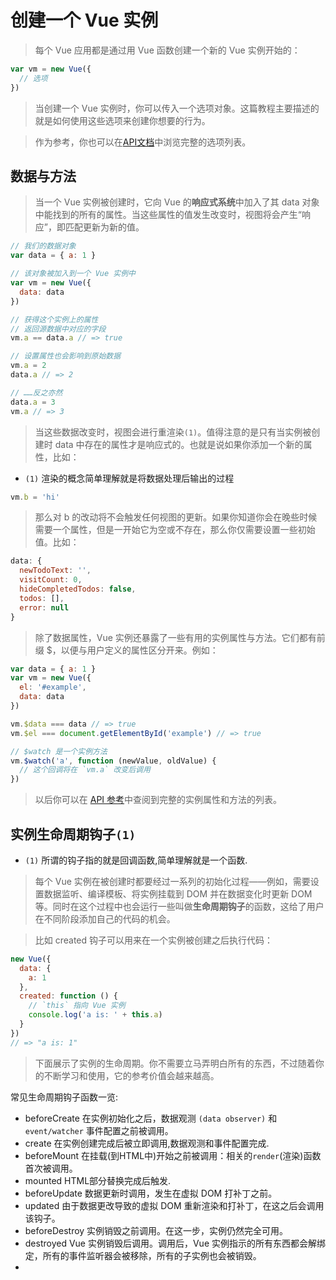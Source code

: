 # 创建一个 Vue 实例

> 每个 Vue 应用都是通过用 Vue 函数创建一个新的 Vue 实例开始的：
```javascript
var vm = new Vue({
  // 选项
})
```
> 当创建一个 Vue 实例时，你可以传入一个选项对象。这篇教程主要描述的就是如何使用这些选项来创建你想要的行为。

> 作为参考，你也可以在[API文档](https://cn.vuejs.org/v2/api/#%E9%80%89%E9%A1%B9-%E6%95%B0%E6%8D%AE)中浏览完整的选项列表。

## 数据与方法

> 当一个 Vue 实例被创建时，它向 Vue 的**响应式系统**中加入了其 data 对象中能找到的所有的属性。当这些属性的值发生改变时，视图将会产生“响应”，即匹配更新为新的值。

```javascript
// 我们的数据对象
var data = { a: 1 }

// 该对象被加入到一个 Vue 实例中
var vm = new Vue({
  data: data
})

// 获得这个实例上的属性
// 返回源数据中对应的字段
vm.a == data.a // => true

// 设置属性也会影响到原始数据
vm.a = 2
data.a // => 2

// ……反之亦然
data.a = 3
vm.a // => 3
```

> 当这些数据改变时，视图会进行重渲染`(1)`。值得注意的是只有当实例被创建时 data 中存在的属性才是响应式的。也就是说如果你添加一个新的属性，比如：

 - `(1)` 渲染的概念简单理解就是将数据处理后输出的过程

```javascript
vm.b = 'hi'
```

> 那么对 b 的改动将不会触发任何视图的更新。如果你知道你会在晚些时候需要一个属性，但是一开始它为空或不存在，那么你仅需要设置一些初始值。比如：

```javascript
data: {
  newTodoText: '',
  visitCount: 0,
  hideCompletedTodos: false,
  todos: [],
  error: null
}
```

> 除了数据属性，Vue 实例还暴露了一些有用的实例属性与方法。它们都有前缀 $，以便与用户定义的属性区分开来。例如：
```javascript
var data = { a: 1 }
var vm = new Vue({
  el: '#example',
  data: data
})

vm.$data === data // => true
vm.$el === document.getElementById('example') // => true

// $watch 是一个实例方法
vm.$watch('a', function (newValue, oldValue) {
  // 这个回调将在 `vm.a` 改变后调用
})
```

> 以后你可以在 [API 参考](https://cn.vuejs.org/v2/api/#%E5%AE%9E%E4%BE%8B%E5%B1%9E%E6%80%A7)中查阅到完整的实例属性和方法的列表。

## 实例生命周期钩子`(1)`

 - `(1)` 所谓的钩子指的就是回调函数,简单理解就是一个函数.

> 每个 Vue 实例在被创建时都要经过一系列的初始化过程——例如，需要设置数据监听、编译模板、将实例挂载到 DOM 并在数据变化时更新 DOM 等。同时在这个过程中也会运行一些叫做**生命周期钩子**的函数，这给了用户在不同阶段添加自己的代码的机会。

> 比如 created 钩子可以用来在一个实例被创建之后执行代码：

```javascript
new Vue({
  data: {
    a: 1
  },
  created: function () {
    // `this` 指向 Vue 实例
    console.log('a is: ' + this.a)
  }
})
// => "a is: 1"
```

> 下面展示了实例的生命周期。你不需要立马弄明白所有的东西，不过随着你的不断学习和使用，它的参考价值会越来越高。

常见生命周期钩子函数一览:
 - beforeCreate 在实例初始化之后，数据观测 `(data observer)` 和 `event/watcher` 事件配置之前被调用。
 - create 在实例创建完成后被立即调用,数据观测和事件配置完成.
 - beforeMount 在挂载(到HTML中)开始之前被调用：相关的`render`(渲染)函数首次被调用。
 - mounted HTML部分替换完成后触发.
 - beforeUpdate 数据更新时调用，发生在虚拟 DOM 打补丁之前。
 - updated 由于数据更改导致的虚拟 DOM 重新渲染和打补丁，在这之后会调用该钩子。
 - beforeDestroy 实例销毁之前调用。在这一步，实例仍然完全可用。
 - destroyed Vue 实例销毁后调用。调用后，Vue 实例指示的所有东西都会解绑定，所有的事件监听器会被移除，所有的子实例也会被销毁。
 - 